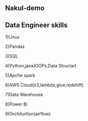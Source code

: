 ## Nakul-demo
Data Engineer skills
--------------------
1)Linux


2)Pandas


3)SQL


4)Python,java(OOPs,Data Structar)


5)Apche spark


6)AWS Cloud(s3,lambda,glue,redshift)


7)Data Warehouse


8)Power Bi


9)Orchiturtion(airflow)
